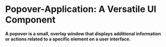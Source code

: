 # Popover-Application: A Versatile UI Component
**A popover is a small, overlay window that displays additional information or actions related to a specific element on a user interface.**

